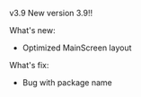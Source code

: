 v3.9
New version 3.9!!

What's new:

- Optimized MainScreen layout

What's fix:

- Bug with package name
